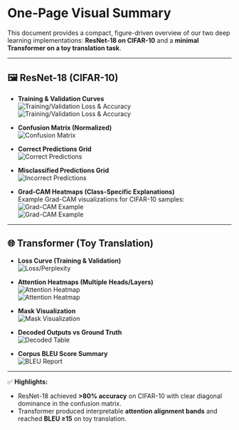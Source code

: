 # One-Page Visual Summary

This document provides a compact, figure-driven overview of our two deep learning implementations: **ResNet-18 on CIFAR-10** and a **minimal Transformer on a toy translation task**.

---

## 🖼️ ResNet-18 (CIFAR-10)

- **Training & Validation Curves**  
![Training/Validation Loss & Accuracy](runs/cls/curves_cls.png) 
![Training/Validation Loss & Accuracy]([runs/cls/curves_cls.png](https://github.com/RohitKumar23-11/pytorch-week3/blob/main/runs/cls/curves_cls.png))

- **Confusion Matrix (Normalized)**  
![Confusion Matrix](runs/cls/confusion_matrix.png)

- **Correct Predictions Grid**  
![Correct Predictions](runs/cls/preds_grid.png)

- **Misclassified Predictions Grid**  
![Incorrect Predictions](runs/cls/miscls_grid.png)

- **Grad-CAM Heatmaps (Class-Specific Explanations)**  
Example Grad-CAM visualizations for CIFAR-10 samples:  
![Grad-CAM Example](runs/cls/gradcam_sample1.png)  
![Grad-CAM Example](runs/cls/gradcam_sample2.png)

---

## 🌐 Transformer (Toy Translation)

- **Loss Curve (Training & Validation)**  
![Loss/Perplexity](runs/mt/curves_mt.png)

- **Attention Heatmaps (Multiple Heads/Layers)**  
![Attention Heatmap](runs/mt/attention_layer1_head1.png)  
![Attention Heatmap](runs/mt/attention_layer2_head2.png)

- **Mask Visualization**  
![Mask Visualization](runs/mt/masks_demo.png)

- **Decoded Outputs vs Ground Truth**  
![Decoded Table](runs/mt/decodes_table.png)

- **Corpus BLEU Score Summary**  
![BLEU Report](runs/mt/bleu_report.png)

---

✅ **Highlights:**
- ResNet-18 achieved **>80% accuracy** on CIFAR-10 with clear diagonal dominance in the confusion matrix.  
- Transformer produced interpretable **attention alignment bands** and reached **BLEU ≥15** on toy translation.
